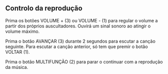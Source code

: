 ## Controlo da reprodução

Prima os botões VOLUME + (3) ou  VOLUME - (1) para regular o volume a partir dos próprios auscultadores. Ouvirá um sinal sonoro ao atingir o volume máximo.

Prima o botão AVANÇAR (3) durante 2 segundos para escutar a canção seguinte. Para escutar a canção anterior, só tem que premir o botão VOLTAR (1).

Prima o botão MULTIFUNÇÃO (2) para parar o continuar com a reprodução da música.

